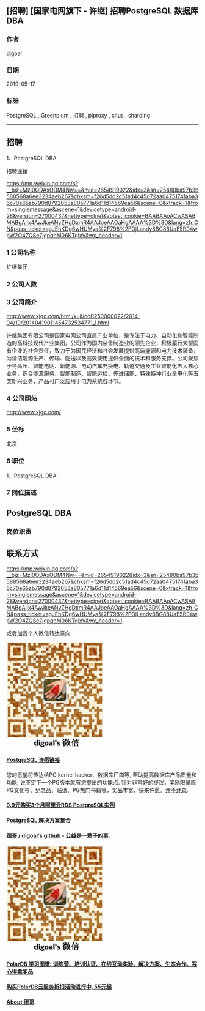 ## [招聘] [国家电网旗下 - 许继] 招聘PostgreSQL 数据库DBA     
               
### 作者               
digoal              
              
### 日期              
2019-05-17              
              
### 标签              
PostgreSQL , Greenplum , 招聘 , plproxy , citus , sharding             
              
----              
              
## 招聘              
1、PostgreSQL DBA 

招聘连接

https://mp.weixin.qq.com/s?__biz=MzI0ODAxODM4Nw==&mid=2654919022&idx=3&sn=25480ba97b3b588568a6ee3234aeb267&chksm=f26d5dd2c51ad4c45d72aa0475174faba36c70e65ab790d8792053a805771a6d11d14569ea56&scene=0&xtrack=1&from=singlemessage&ascene=1&devicetype=android-28&version=27000437&nettype=ctnet&abtest_cookie=BAABAAoACwASABMABgAjlx4AwJkeANyZHgDxmR4AAJoeAAOaHgAAAA%3D%3D&lang=zh_CN&pass_ticket=agJEhKDg6wHUMya%2F798%2FOjLandy8BG88UaE5R04wpW2O4ZQSe7jqpqhM06KTqixV&wx_header=1
               
### 1 公司名称            
许继集团
    
### 2 公司人数            
            
### 3 公司简介  
http://www.xjgc.com/html/xuji/col1250000022/2014-04/19/20140419011454732534771_1.html  
   
许继集团有限公司是国家电网公司直属产业单位，是专注于电力、自动化和智能制造的高科技现代产业集团。公司作为国内装备制造业的领先企业，积极履行大型国有企业的社会责任，致力于为国民经济和社会发展提供高端能源和电力技术装备，为清洁能源生产、传输、配送以及高效使用提供全面的技术和服务支撑。公司聚焦于特高压、智能电网、新能源、电动汽车充换电、轨道交通及工业智能化五大核心业务，综合能源服务、智能制造、智能运检、先进储能、特殊特种行业全电化等五类新兴业务，产品可广泛应用于电力系统各环节。
  
### 4 公司网站   
http://www.xjgc.com/
             
### 5 坐标              
北京         
              
### 6 职位              
1、PostgreSQL DBA
              
### 7 岗位描述         
      
## PostgreSQL DBA

### 岗位职责


  
## 联系方式 
https://mp.weixin.qq.com/s?__biz=MzI0ODAxODM4Nw==&mid=2654919022&idx=3&sn=25480ba97b3b588568a6ee3234aeb267&chksm=f26d5dd2c51ad4c45d72aa0475174faba36c70e65ab790d8792053a805771a6d11d14569ea56&scene=0&xtrack=1&from=singlemessage&ascene=1&devicetype=android-28&version=27000437&nettype=ctnet&abtest_cookie=BAABAAoACwASABMABgAjlx4AwJkeANyZHgDxmR4AAJoeAAOaHgAAAA%3D%3D&lang=zh_CN&pass_ticket=agJEhKDg6wHUMya%2F798%2FOjLandy8BG88UaE5R04wpW2O4ZQSe7jqpqhM06KTqixV&wx_header=1
  
或者加我个人微信转达意向

![pic](../pic/digoal_weixin.jpg)   
  
  
  
  
  
  
  
  
  
  
  
  
  
  
  
  
  
  
  
  
  
  
  
  
  
  
  
  
  
  
  
  
  
  
  
  
  
  
  
  
  
  
  
  
  
  
  
  
  
  
  
  
  
  
  
  
  
  
  
  
  
  
  
  
  
  
  
  
  
  
#### [PostgreSQL 许愿链接](https://github.com/digoal/blog/issues/76 "269ac3d1c492e938c0191101c7238216")
您的愿望将传达给PG kernel hacker、数据库厂商等, 帮助提高数据库产品质量和功能, 说不定下一个PG版本就有您提出的功能点. 针对非常好的提议，奖励限量版PG文化衫、纪念品、贴纸、PG热门书籍等，奖品丰富，快来许愿。[开不开森](https://github.com/digoal/blog/issues/76 "269ac3d1c492e938c0191101c7238216").  
  
  
#### [9.9元购买3个月阿里云RDS PostgreSQL实例](https://www.aliyun.com/database/postgresqlactivity "57258f76c37864c6e6d23383d05714ea")
  
  
#### [PostgreSQL 解决方案集合](https://yq.aliyun.com/topic/118 "40cff096e9ed7122c512b35d8561d9c8")
  
  
#### [德哥 / digoal's github - 公益是一辈子的事.](https://github.com/digoal/blog/blob/master/README.md "22709685feb7cab07d30f30387f0a9ae")
  
  
![digoal's wechat](../pic/digoal_weixin.jpg "f7ad92eeba24523fd47a6e1a0e691b59")
  
  
#### [PolarDB 学习图谱: 训练营、培训认证、在线互动实验、解决方案、生态合作、写心得拿奖品](https://www.aliyun.com/database/openpolardb/activity "8642f60e04ed0c814bf9cb9677976bd4")
  
  
#### [购买PolarDB云服务折扣活动进行中, 55元起](https://www.aliyun.com/activity/new/polardb-yunparter?userCode=bsb3t4al "e0495c413bedacabb75ff1e880be465a")
  
  
#### [About 德哥](https://github.com/digoal/blog/blob/master/me/readme.md "a37735981e7704886ffd590565582dd0")
  
